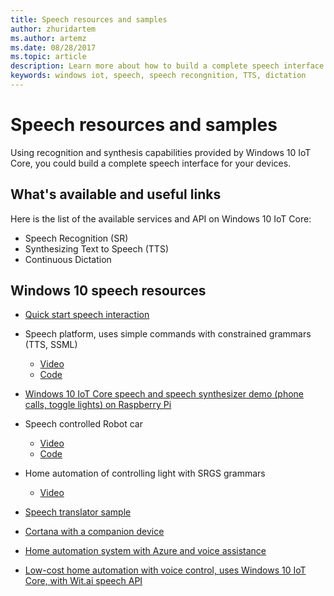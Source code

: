 ```yaml
---
title: Speech resources and samples
author: zhuridartem
ms.author: artemz
ms.date: 08/28/2017
ms.topic: article
description: Learn more about how to build a complete speech interface with IoT Core.
keywords: windows iot, speech, speech recongnition, TTS, dictation
---
```


# Speech resources and samples

Using recognition and synthesis capabilities provided by Windows 10 IoT Core, you could build a complete speech interface for your devices.

## What's available and useful links

Here is the list of the available services and API on Windows 10 IoT Core:

* Speech Recognition (SR)
* Synthesizing Text to Speech (TTS)
* Continuous Dictation

## Windows 10 speech resources

* [Quick start speech interaction](https://msdn.microsoft.com/library/windows/apps/xaml/dn630426.aspx)

* Speech platform, uses simple commands with constrained grammars (TTS, SSML)
  * [Video](https://www.youtube.com/watch?v=GiDvBhfNnjU) 
  * [Code](https://github.com/Microsoft/Windows-universal-samples/tree/master/Samples/SpeechRecognitionAndSynthesis) 

* [Windows 10 IoT Core speech and speech synthesizer demo (phone calls, toggle lights) on Raspberry Pi](https://www.youtube.com/watch?v=HstKdcP9XRA)

* Speech controlled Robot car 
  * [Video](https://www.youtube.com/watch?v=vxUOTgechd4) 
  * [Code](https://www.hackster.io/AnuragVasanwala/speech-controlled-robot-49744c)

* Home automation of controlling light with SRGS grammars 
  * [Video](https://www.youtube.com/watch?v=MN18Uo_063g)

* [Speech translator sample](https://developer.microsoft.com/en-us/windows/iot/samples/speechtranslator)

* [Cortana with a companion device](https://microsoft.hackster.io/ada-plasma-1f5c36/windows-iot-device-interactive-with-cortana-046906?ref=platform&ref_id=4087_trending___&offset=16)

* [Home automation system with Azure and voice assistance](https://microsoft.hackster.io/rishabhbanga/complete-home-automation-system-with-azure-and-voice-assistance-8aa5fd?ref=search&ref_id=speech&offset=1)

* [Low-cost home automation with voice control, uses Windows 10 IoT Core, with Wit.ai speech API](https://microsoft.hackster.io/michael-gillett/dorm-automation-9fed01?ref=search&ref_id=speech&offset=2)
